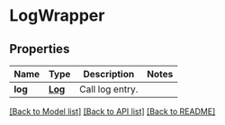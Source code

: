 # LogWrapper

## Properties
Name | Type | Description | Notes
------------ | ------------- | ------------- | -------------
**log** | [**Log**](Log.md) | Call log entry. | 

[[Back to Model list]](../README.md#documentation-for-models) [[Back to API list]](../README.md#documentation-for-api-endpoints) [[Back to README]](../README.md)


